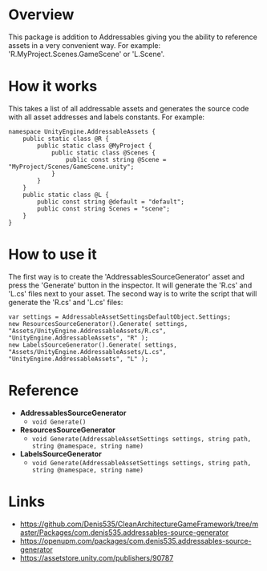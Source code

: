 # Overview
This package is addition to Addressables giving you the ability to reference assets in a very convenient way. For example: 'R.MyProject.Scenes.GameScene' or 'L.Scene'.

# How it works
This takes a list of all addressable assets and generates the source code with all asset addresses and labels constants.
For example:
```
namespace UnityEngine.AddressableAssets {
    public static class @R {
        public static class @MyProject {
            public static class @Scenes {
                public const string @Scene = "MyProject/Scenes/GameScene.unity";
            }
        }
    }
    public static class @L {
        public const string @default = "default";
        public const string Scenes = "scene";
    }
}
```

# How to use it
The first way is to create the 'AddressablesSourceGenerator' asset and press the 'Generate' button in the inspector. It will generate the 'R.cs' and 'L.cs' files next to your asset. 
The second way is to write the script that will generate the 'R.cs' and 'L.cs' files:
```
var settings = AddressableAssetSettingsDefaultObject.Settings;
new ResourcesSourceGenerator().Generate( settings, "Assets/UnityEngine.AddressableAssets/R.cs", "UnityEngine.AddressableAssets", "R" );
new LabelsSourceGenerator().Generate( settings, "Assets/UnityEngine.AddressableAssets/L.cs", "UnityEngine.AddressableAssets", "L" );
```

# Reference
- **AddressablesSourceGenerator**
    - ``void Generate()``
- **ResourcesSourceGenerator**
    - ``void Generate(AddressableAssetSettings settings, string path, string @namespace, string name)``
- **LabelsSourceGenerator**
    - ``void Generate(AddressableAssetSettings settings, string path, string @namespace, string name)``

# Links
- https://github.com/Denis535/CleanArchitectureGameFramework/tree/master/Packages/com.denis535.addressables-source-generator
- https://openupm.com/packages/com.denis535.addressables-source-generator
- https://assetstore.unity.com/publishers/90787
